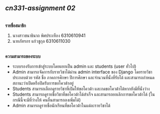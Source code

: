 ## ***cn331-assignment 02***
<br> **รายชื่อสมาชิก** </br>
1. นางสาวชนาธินาถ พิศประเทือง 6310610941
2. นายภัทรกร แก้วชูกุล 6310611030

<br> **ความสามารถของระบบ** </br>

- ระบบรองรับการเข้าสู่ระบบโดยแยกเป็น admin และ students (user ทั่วไป)
- Admin สามารถจัดการกับรายวิชาได้ผ่าน admin interface ของ Django โดยรายวิชาประกอบด้วย รหัส ชื่อ ภาคการศึกษา ปีการศึกษา และจํานวนที่นั่งที่รับได้ และสามารถกําหนดสถานะว่าเปิดหรือปิดรับการขอโควต้าอยู่
- Students สามารถเลือกดูรายวิชาที่เปิดให้ขอโควต้า และกดขอโควต้าได้หากยังมีที่นั่งว่าง
- Students สามารถดูรายชื่อวิชาที่ขอโควต้าได้สําเร็จ และสามารถยกเลิกการขอโควต้าได้ (ในกรณีนี้จะมีที่ว่างให้ คนอื่นสามารถลงเพิ่มได้)
- Admin สามารถดูรายชื่อนักเรียนที่ขอโควต้าในแต่ละรายวิชาได้
